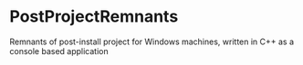 # PostProjectRemnants
Remnants of post-install project for Windows machines, written in C++ as a console based application
